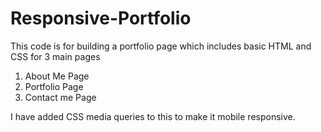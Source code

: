 # Responsive-Portfolio

This code is for building a portfolio page which includes basic HTML and CSS for 3 main pages
1. About Me Page
2. Portfolio Page
3. Contact me Page

I have added CSS media queries to this to make it mobile responsive.
